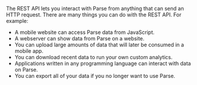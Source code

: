 <!-- # Getting Started -->

The REST API lets you interact with Parse from anything that can send an HTTP request. There are many things you can do with the REST API. For example:

*   A mobile website can access Parse data from JavaScript.
*   A webserver can show data from Parse on a website.
*   You can upload large amounts of data that will later be consumed in a mobile app.
*   You can download recent data to run your own custom analytics.
*   Applications written in any programming language can interact with data on Parse.
*   You can export all of your data if you no longer want to use Parse.
